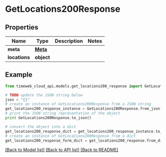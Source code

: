 # GetLocations200Response


## Properties
Name | Type | Description | Notes
------------ | ------------- | ------------- | -------------
**meta** | [**Meta**](Meta.md) |  | 
**locations** | **object** |  | 

## Example

```python
from timeweb_cloud_api.models.get_locations200_response import GetLocations200Response

# TODO update the JSON string below
json = "{}"
# create an instance of GetLocations200Response from a JSON string
get_locations200_response_instance = GetLocations200Response.from_json(json)
# print the JSON string representation of the object
print GetLocations200Response.to_json()

# convert the object into a dict
get_locations200_response_dict = get_locations200_response_instance.to_dict()
# create an instance of GetLocations200Response from a dict
get_locations200_response_form_dict = get_locations200_response.from_dict(get_locations200_response_dict)
```
[[Back to Model list]](../README.md#documentation-for-models) [[Back to API list]](../README.md#documentation-for-api-endpoints) [[Back to README]](../README.md)


